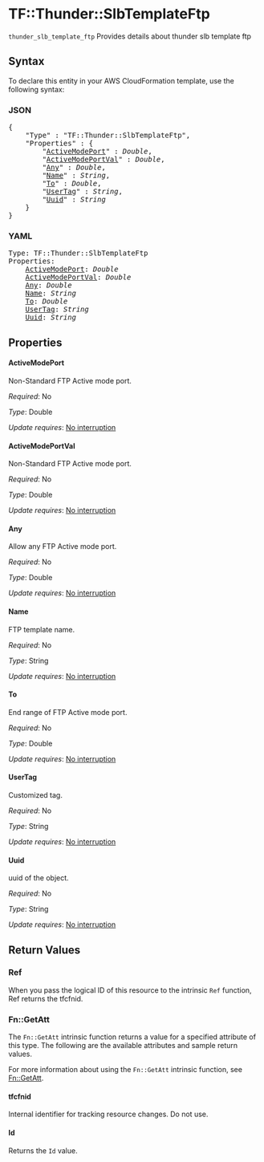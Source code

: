 # TF::Thunder::SlbTemplateFtp

`thunder_slb_template_ftp` Provides details about thunder slb template ftp

## Syntax

To declare this entity in your AWS CloudFormation template, use the following syntax:

### JSON

<pre>
{
    "Type" : "TF::Thunder::SlbTemplateFtp",
    "Properties" : {
        "<a href="#activemodeport" title="ActiveModePort">ActiveModePort</a>" : <i>Double</i>,
        "<a href="#activemodeportval" title="ActiveModePortVal">ActiveModePortVal</a>" : <i>Double</i>,
        "<a href="#any" title="Any">Any</a>" : <i>Double</i>,
        "<a href="#name" title="Name">Name</a>" : <i>String</i>,
        "<a href="#to" title="To">To</a>" : <i>Double</i>,
        "<a href="#usertag" title="UserTag">UserTag</a>" : <i>String</i>,
        "<a href="#uuid" title="Uuid">Uuid</a>" : <i>String</i>
    }
}
</pre>

### YAML

<pre>
Type: TF::Thunder::SlbTemplateFtp
Properties:
    <a href="#activemodeport" title="ActiveModePort">ActiveModePort</a>: <i>Double</i>
    <a href="#activemodeportval" title="ActiveModePortVal">ActiveModePortVal</a>: <i>Double</i>
    <a href="#any" title="Any">Any</a>: <i>Double</i>
    <a href="#name" title="Name">Name</a>: <i>String</i>
    <a href="#to" title="To">To</a>: <i>Double</i>
    <a href="#usertag" title="UserTag">UserTag</a>: <i>String</i>
    <a href="#uuid" title="Uuid">Uuid</a>: <i>String</i>
</pre>

## Properties

#### ActiveModePort

Non-Standard FTP Active mode port.

_Required_: No

_Type_: Double

_Update requires_: [No interruption](https://docs.aws.amazon.com/AWSCloudFormation/latest/UserGuide/using-cfn-updating-stacks-update-behaviors.html#update-no-interrupt)

#### ActiveModePortVal

Non-Standard FTP Active mode port.

_Required_: No

_Type_: Double

_Update requires_: [No interruption](https://docs.aws.amazon.com/AWSCloudFormation/latest/UserGuide/using-cfn-updating-stacks-update-behaviors.html#update-no-interrupt)

#### Any

Allow any FTP Active mode port.

_Required_: No

_Type_: Double

_Update requires_: [No interruption](https://docs.aws.amazon.com/AWSCloudFormation/latest/UserGuide/using-cfn-updating-stacks-update-behaviors.html#update-no-interrupt)

#### Name

FTP template name.

_Required_: No

_Type_: String

_Update requires_: [No interruption](https://docs.aws.amazon.com/AWSCloudFormation/latest/UserGuide/using-cfn-updating-stacks-update-behaviors.html#update-no-interrupt)

#### To

End range of FTP Active mode port.

_Required_: No

_Type_: Double

_Update requires_: [No interruption](https://docs.aws.amazon.com/AWSCloudFormation/latest/UserGuide/using-cfn-updating-stacks-update-behaviors.html#update-no-interrupt)

#### UserTag

Customized tag.

_Required_: No

_Type_: String

_Update requires_: [No interruption](https://docs.aws.amazon.com/AWSCloudFormation/latest/UserGuide/using-cfn-updating-stacks-update-behaviors.html#update-no-interrupt)

#### Uuid

uuid of the object.

_Required_: No

_Type_: String

_Update requires_: [No interruption](https://docs.aws.amazon.com/AWSCloudFormation/latest/UserGuide/using-cfn-updating-stacks-update-behaviors.html#update-no-interrupt)

## Return Values

### Ref

When you pass the logical ID of this resource to the intrinsic `Ref` function, Ref returns the tfcfnid.

### Fn::GetAtt

The `Fn::GetAtt` intrinsic function returns a value for a specified attribute of this type. The following are the available attributes and sample return values.

For more information about using the `Fn::GetAtt` intrinsic function, see [Fn::GetAtt](https://docs.aws.amazon.com/AWSCloudFormation/latest/UserGuide/intrinsic-function-reference-getatt.html).

#### tfcfnid

Internal identifier for tracking resource changes. Do not use.

#### Id

Returns the <code>Id</code> value.

